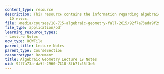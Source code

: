 ```yaml
---
content_type: resource
description: This resource contains the information regarding algebraic geometry lecture
  19 notes.
file: /media/courses/18-725-algebraic-geometry-fall-2015/92f7a73ada9f296078108fb7fc25f3e6_MIT18_725F15_lec19.pdf
file_type: application/pdf
learning_resource_types:
- Lecture Notes
ocw_type: OCWFile
parent_title: Lecture Notes
parent_type: CourseSection
resourcetype: Document
title: Algebraic Geometry Lecture 19 Notes
uid: 92f7a73a-da9f-2960-7810-8fb7fc25f3e6
---
```

